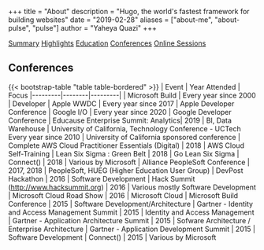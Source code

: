 +++
title = "About"
description = "Hugo, the world's fastest framework for building websites"
date = "2019-02-28"
aliases = ["about-me", "about-pulse", "pulse"]
author = "Yaheya Quazi"
+++

<a href="/yaheya/" class="btn btn-info" role="button">Summary</a> <a href="/highlights/" class="btn btn-success" role="button">Highlights</a> <a href="/education/" class="btn btn-warning" role="button">Education</a> <a href="/conferences/" class="btn btn-secondary.disabled" role="button">Conferences</a> <a href="/onlinesessions/" class="btn btn-danger" role="button">Online Sessions</a>

## Conferences

{{< bootstrap-table "table table-bordered" >}}
| Event | Year Attended | Focus
|---------|--------|---------|
| Microsoft Build     | Every year since 2000   | Developer
| Apple WWDC |	Every year since 2017 |	Apple Developer Conference
| Google I/O | Every year since 2020 | Google Developer Conference
| Educause Enterprise Summit: Analytics|	2019 |	BI, Data Warehouse
| University of California, Technology Conference - UCTech	Every year since 2010 | University of California sponsored conference
| Complete AWS Cloud Practitioner Essentials (Digital) |	2018 |	AWS Cloud Self-Training
| Lean Six Sigma : Green Belt |	2018 |	Go Lean Six Sigma
| Connect()	| 2018 |	Various by Microsoft
| Alliance PeopleSoft Conference |	2017, 2018 |	PeopleSoft, HUEG (Higher Education User Group)
| DevPost Hackathon	| 2016 |	Software Development
| Hack Summit (http://www.hacksummit.org) |	2016 |	Various mostly Software Development
| Microsoft Cloud Road Show |	2016 |	Microsoft Cloud
| Microsoft Build Conference |	2015 |	Software Development/Architecture
| Gartner - Identity and Access Management Summit |	2015 |	Identity and Access Management
| Gartner - Application Architecture Summit |	2015 |	Sofware Architecture / Enterprise Architecture
| Gartner - Application Development Summit |	2015 |	Software Development
| Connect() |	2015 |	Various by Microsoft


